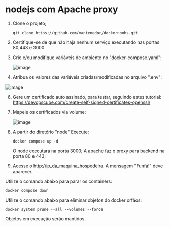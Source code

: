 # nodejs com Apache proxy

1. Clone o projeto;
   
   ```
   git clone https://github.com/mantenedor/dockernoobs.git
   ```
3. Certifique-se de que não haja nenhum serviço executando nas portas 80,443 e 3000
4. Crie e/ou modifique variáveis de ambiente no "docker-compose.yaml":

   ![image](https://github.com/mantenedor/dockernoobs/assets/5191875/abcf5b54-ccbe-472f-8f7b-9693062a705f)

5. Atribua os valores das variáveis criadas/modificadas no arquivo ".env":
  
  ![image](https://github.com/mantenedor/dockernoobs/assets/5191875/cf6bdb76-f156-4ae2-8109-4fe519a08f38)

6. Gere um certificado auto assinado, para testar, seguindo estes tutorial: https://devopscube.com/create-self-signed-certificates-openssl/
7. Mapeie os certificados via volume:

   ![image](https://github.com/mantenedor/dockernoobs/assets/5191875/b3857f1f-9b7b-4939-a079-cc999a690482)

8. A partir do diretório "node" Execute:

   ```
   docker compose up -d
   ```
   O node executará na porta 3000;
   A apache faz o proxy para backend na porta 80 e 443;
9. Acesse o http://ip_da_maquina_hospedeira. A mensagem "Funfa!" deve aparecer.

Utilize o comando abaixo para parar os containers:
```
docker compose down
```
Utilize o comando abaixo para eliminar objetos do docker orfãos:
```
docker system prune --all --volumes --force
```
Objetos em execução serão mantidos.
